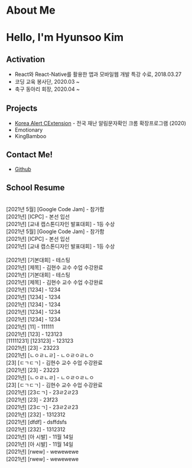 # About Me

# Hello, I'm Hyunsoo Kim

## Activation
- React와 React-Native를 활용한 앱과 모바일웹 개발 특강 수료, 2018.03.27
- 코딩 교육 봉사단, 2020.03 ~
- 축구 동아리 회장, 2020.04 ~

## Projects

- [Korea Alert CExtension](https://github.com/DuckSooKoong/Korea_Alert_CExtension) - 전국 재난 알림문자확인 크롬 확장프로그램 (2020)
- Emotionary
- KingBamboo

## Contact Me!

- [Github](https://github.com/dblepart99)


## School Resume
<br/>  [2021년 5월] [Google Code Jam] - 참가함<br/>  [2021년] [ICPC] - 본선 입선<br/>  [2021년] [교내 캡스톤디자인 발표대회] - 1등 수상<br/>  [2021년 5월] [Google Code Jam] - 참가함<br/>  [2021년] [ICPC] - 본선 입선<br/>  [2021년] [교내 캡스톤디자인 발표대회] - 1등 수상<br/>
<br/>  [2021년] [기본대회] - 테스팅<br/>  [2021년] [제목] - 김현수 교수 수업 수강완료<br/>  [2021년] [기본대회] - 테스팅<br/>  [2021년] [제목] - 김현수 교수 수업 수강완료<br/>  [2021년] [1234] - 1234<br/>  [2021년] [1234] - 1234<br/>  [2021년] [1234] - 1234<br/>  [2021년] [1234] - 1234<br/>  [2021년] [1234] - 1234<br/>  [2021년] [11] - 111111<br/>  [2021년] [123] - 123123<br/>  [11111231] [123123] - 123123<br/>  [2021년] [23] - 23223<br/>  [2021년] [ㄴㅇㄹㄴㄹ] - ㄴㅇㄹㅇㄹㄴㅇ<br/>  [23] [ㄷㄱㄷㄱ] - 김현수 교수 수업 수강완료<br/>  [2021년] [23] - 23223<br/>  [2021년] [ㄴㅇㄹㄴㄹ] - ㄴㅇㄹㅇㄹㄴㅇ<br/>  [23] [ㄷㄱㄷㄱ] - 김현수 교수 수업 수강완료<br/>  [2021년] [23ㄷㄱ] - 23ㄹ2ㄹ23<br/>  [2021년] [23] - 23f23<br/>  [2021년] [23ㄷㄱ] - 23ㄹ2ㄹ23<br/>  [2021년] [232] - 1312312<br/>  [2021년] [dfdf] - dsffdsfs<br/>  [2021년] [232] - 1312312<br/>  [2021년] [아 시발] - 11월 14일<br/>  [2021년] [아 시발] - 11월 14일<br/>  [2021년] [rwew] - wewewewe<br/>  [2021년] [rwew] - wewewewe